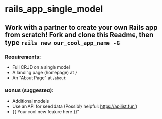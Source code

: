 # rails_app_single_model

## Work with a partner to create your own Rails app from scratch! Fork and clone this Readme, then type `rails new our_cool_app_name -G`

### Requirements:
- Full CRUD on a single model
- A landing page (homepage) at `/`
- An "About Page" at `/about`

### Bonus (suggested):
- Additional models
- Use an API for seed data (Possibly helpful:  https://apilist.fun/)
- {{ Your cool new feature here }}"
